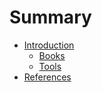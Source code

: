 # Summary

* [Introduction](README.md)
   * [Books](books.md)
   * [Tools](tools.md)
* [References](chapter1.md)

